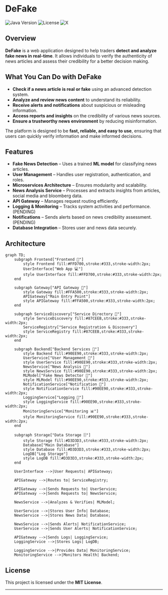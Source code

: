 # DeFake

![Java Version](https://img.shields.io/badge/Java-23-blue)
![License](https://img.shields.io/badge/License-MIT-green)
![X](https://img.shields.io/badge/X-DeFake-red)


## Overview

**DeFake** is a web application designed to help traders **detect and analyze fake news in real-time**. It allows individuals to verify the authenticity of news articles and assess their credibility for a better decision making.  

## **What You Can Do with DeFake**  

- **Check if a news article is real or fake** using an advanced detection system.  
- **Analyze and review news content** to understand its reliability.  
- **Receive alerts and notifications** about suspicious or misleading information.  
- **Access reports and insights** on the credibility of various news sources.  
- **Ensure a trustworthy news environment** by reducing misinformation.  

The platform is designed to be **fast, reliable, and easy to use**, ensuring that users can quickly verify information and make informed decisions. 

## Features

- **Fake News Detection** – Uses a trained **ML model** for classifying news articles.  
- **User Management** – Handles user registration, authentication, and roles.  
- **Microservices Architecture** – Ensures modularity and scalability.  
- **News Analysis Service** – Processes and extracts insights from articles, social media and bloomberg data.
- **API Gateway** – Manages request routing efficiently.  
- **Logging & Monitoring** – Tracks system activities and performance. (PENDING) 
- **Notifications** – Sends alerts based on news credibility assessment. (PENDING) 
- **Database Integration** – Stores user and news data securely.  

## Architecture

```mermaid
graph TD;
    subgraph Frontend["Frontend 🎨"]
        style Frontend fill:#FFD700,stroke:#333,stroke-width:2px;
        UserInterface["Web App 💻"]
        style UserInterface fill:#FFD700,stroke:#333,stroke-width:2px;
    end

    subgraph Gateway["API Gateway 🚪"]
        style Gateway fill:#FFA500,stroke:#333,stroke-width:2px;
        APIGateway["Main Entry Point"]
        style APIGateway fill:#FFA500,stroke:#333,stroke-width:2px;
    end

    subgraph ServiceDiscovery["Service Directory 📡"]
        style ServiceDiscovery fill:#87CEEB,stroke:#333,stroke-width:2px;
        ServiceRegistry["Service Registration & Discovery"]
        style ServiceRegistry fill:#87CEEB,stroke:#333,stroke-width:2px;
    end

    subgraph Backend["Backend Services 🔧"]
        style Backend fill:#90EE90,stroke:#333,stroke-width:2px;
        UserService["User Management 👤"]
        style UserService fill:#90EE90,stroke:#333,stroke-width:2px;
        NewsService["News Analysis 📰"]
        style NewsService fill:#90EE90,stroke:#333,stroke-width:2px;
        MLModel["Fake News Detector 🧠"]
        style MLModel fill:#90EE90,stroke:#333,stroke-width:2px;
        NotificationService["Notification 📢"]
        style NotificationService fill:#90EE90,stroke:#333,stroke-width:2px;
        LoggingService["Logging 📜"]
        style LoggingService fill:#90EE90,stroke:#333,stroke-width:2px;
        MonitoringService["Monitoring 📊"]
        style MonitoringService fill:#90EE90,stroke:#333,stroke-width:2px;
    end

    subgraph Storage["Data Storage 🗄️"]
        style Storage fill:#D3D3D3,stroke:#333,stroke-width:2px;
        Database["Main Database"]
        style Database fill:#D3D3D3,stroke:#333,stroke-width:2px;
        LogDB["Log Storage"]
        style LogDB fill:#D3D3D3,stroke:#333,stroke-width:2px;
    end

    UserInterface -->|User Requests| APIGateway;
    
    APIGateway -->|Routes to| ServiceRegistry;
    
    APIGateway -->|Sends Requests to| UserService;
    APIGateway -->|Sends Requests to| NewsService;
    
    NewsService -->|Analyzes & Verifies| MLModel;
    
    UserService -->|Stores User Info| Database;
    NewsService -->|Stores News Data| Database;

    NewsService -->|Sends Alerts| NotificationService;
    UserService -->|Sends User Alerts| NotificationService;
    
    APIGateway -->|Sends Logs| LoggingService;
    LoggingService -->|Stores Logs| LogDB;
    
    LoggingService -->|Provides Data| MonitoringService;
    MonitoringService -->|Monitors Health| Backend;
```

## License

This project is licensed under the **MIT License**.

---

